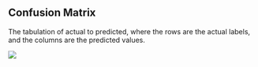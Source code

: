 ## Confusion Matrix

The tabulation of actual to predicted, where the rows are the actual labels, and the columns are the predicted values.

![](http://rasbt.github.io/mlxtend/user_guide/evaluate/confusion_matrix_files/confusion_matrix_1.png)
